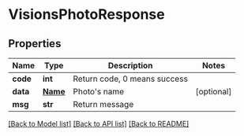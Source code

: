 # VisionsPhotoResponse

## Properties
Name | Type | Description | Notes
------------ | ------------- | ------------- | -------------
**code** | **int** | Return code, 0 means success | 
**data** | [**Name**](Name.md) |  Photo&#39;s name  | [optional] 
**msg** | **str** | Return message | 

[[Back to Model list]](../README.md#documentation-for-models) [[Back to API list]](../README.md#documentation-for-api-endpoints) [[Back to README]](../README.md)


